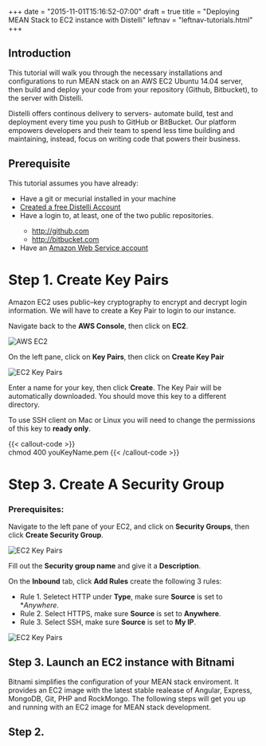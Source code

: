 +++
date = "2015-11-01T15:16:52-07:00"
draft = true
title = "Deploying MEAN Stack to EC2 instance with Distelli"
leftnav = "leftnav-tutorials.html"
+++
<br>
## Introduction
This tutorial will walk you through the necessary installations and configurations to run MEAN stack on an AWS EC2 Ubuntu 14.04 server, then  build and deploy your code from your repository (Github, Bitbucket), to the server with Distelli.

Distelli offers continous delivery to servers- automate build, test and deployment every time you push to GitHub or BitBucket. Our platform empowers developers and their team to spend less time building and maintaining, instead, focus on writing code that powers their business. 

## Prerequisite 
This tutorial assumes you have already:
<ul>
<li>Have a git or mecurial installed in your machine</li>
<li><a href="https://www.distelli.com/signup" target="_blank">Created a free Distelli Account</a></li>
<li>Have a login to, at least, one of the two public repositories.</li>
<ul>
<li><a href="http://github.com" target="_blank">http://github.com</a></li>
<li><a href="http://bitbucket.com" target="_blank">http://bitbucket.com</a></li></ul>
<li> Have an <a href="https://aws.amazon.com/free/" target="_blank"> Amazon Web Service account</a></li>
</ul>

# Step 1. Create Key Pairs
Amazon EC2 uses public–key cryptography to encrypt and decrypt login information. We will have to create a Key Pair to login to our instance.

Navigate back to the **AWS Console**, then click on **EC2**. 

<img class="ttImages" src="/docs/assets/images/awsTutorial/AWS EC2.png" alt="AWS EC2" />

On the left pane, click on **Key Pairs**, then click on **Create Key Pair**

<img class="ttImages" src="/docs/assets/images/awsTutorial/Left Pane Key Pairs.png" alt="EC2 Key Pairs" />

Enter a name for your key, then click **Create**. The Key Pair will be automatically downloaded. You should move this key to a different directory. 

To use SSH client on Mac or Linux you will need to change the permissions of this key to **ready only**.

{{< callout-code >}}            
chmod 400 youKeyName.pem
{{< /callout-code >}}

# Step 3. Create A Security Group
### Prerequisites: 
Navigate to the left pane of your EC2, and click on **Security Groups**, then click **Create Security Group**.

<img class="ttImages" src="/images/EC2 Security Group.png" alt="EC2 Key Pairs" />

Fill out the **Security group name** and give it a **Description**.

On the **Inbound** tab, click **Add Rules** create the following 3 rules:

* Rule 1. Seletect HTTP under **Type**, make sure **Source** is set to **Anywhere*.
* Rule 2. Select HTTPS, make sure **Source** is set to **Anywhere**.
* Rule 3. Select SSH, make sure **Source** is set to **My IP**.

<img class="ttImages" src="/images/Security Group Popup.png" alt="EC2 Key Pairs" />


## Step 3. Launch an EC2 instance with Bitnami
Bitnami simplifies the configuration of your MEAN stack enviroment. It provides an EC2 image with the latest stable realease of Angular, Express, MongoDB, Git, PHP and RockMongo. The following steps will get you up and running with an EC2 image for MEAN stack development. 





## Step 2. 

